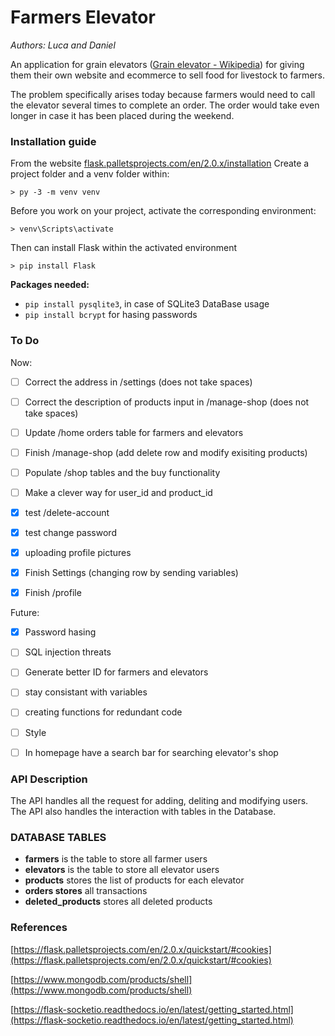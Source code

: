 # Farmers Elevator

*Authors: Luca and Daniel*

An application for grain elevators ([Grain elevator - Wikipedia](https://en.wikipedia.org/wiki/Grain_elevator)) for giving them their own website and ecommerce to sell food for livestock to farmers.

The problem specifically arises today because farmers would need to call the elevator several times to complete an order. The order would take even longer in case it has been placed during the weekend.

### Installation guide

From the website [flask.palletsprojects.com/en/2.0.x/installation](https://flask.palletsprojects.com/en/2.0.x/installation/)
Create a project folder and a venv folder within:

```
> py -3 -m venv venv
```

Before you work on your project, activate the corresponding environment:

```
> venv\Scripts\activate
```

Then can install Flask within the activated environment

```
> pip install Flask
```

**Packages needed:**

- `pip install pysqlite3`, in case of SQLite3 DataBase usage
- `pip install bcrypt` for hasing passwords

### To Do

Now:

- [ ] Correct the address in /settings (does not take spaces)

- [ ] Correct the description of products input in /manage-shop (does not take spaces)

- [ ] Update /home orders table for farmers and elevators

- [ ] Finish /manage-shop (add delete row and modify exisiting products)

- [ ] Populate /shop tables and the buy functionality

- [ ] Make a clever way for user_id and product_id

- [x] test /delete-account

- [x] test change password

- [x] uploading profile pictures

- [x] Finish Settings (changing row by sending variables)

- [x] Finish /profile

Future:

- [x] Password hasing

- [ ] SQL injection threats

- [ ] Generate better ID for farmers and elevators

- [ ] stay consistant with variables

- [ ] creating functions for redundant code

- [ ] Style

- [ ] In homepage have a search bar for searching elevator's shop

### API Description

The API handles all the request for adding, deliting and modifying users. The API also handles the interaction with tables in the Database.

### DATABASE TABLES

- **farmers** is the table to store all farmer users
- **elevators** is the table to store all elevator users
- **products** stores the list of products for each elevator
- **orders stores** all transactions
- **deleted_products** stores all deleted products

### References

[https://flask.palletsprojects.com/en/2.0.x/quickstart/#cookies](https://flask.palletsprojects.com/en/2.0.x/quickstart/#cookies)

[https://www.mongodb.com/products/shell](https://www.mongodb.com/products/shell)

[https://flask-socketio.readthedocs.io/en/latest/getting_started.html](https://flask-socketio.readthedocs.io/en/latest/getting_started.html)
